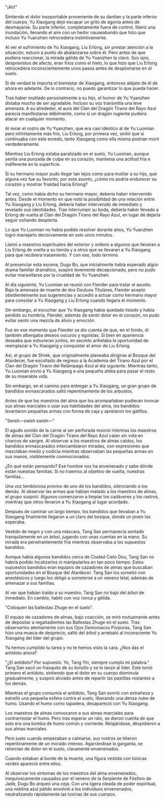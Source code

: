 
"¡Ah!"

Sintiendo el dolor insoportable proveniente de su dantian y la parte inferior del cuerpo, Yu Xiaogang dejó escapar un grito de agonía antes de desmayarse. Su parte inferior, completamente fuera de control, liberó una inundación, llenando el aire con un hedor nauseabundo que hizo que incluso Yu Yuanzhen retrocediera instintivamente.

Al ver el sufrimiento de Yu Xiaogang, Liu Erlong, sin prestar atención a la situación, estuvo a punto de abalanzarse sobre él. Pero antes de que pudiera reaccionar, la mirada gélida de Yu Yuanzhen la clavó. Sus ojos, desprovistos de afecto, eran fríos como el hielo, lo que hizo que Liu Erlong retrocediera inconscientemente unos pasos antes de desplomarse en el suelo.

Si de verdad te importa el bienestar de Xiaogang, entonces aléjate de él de ahora en adelante. De lo contrario, no puedo garantizar lo que pueda hacer.

Tras haber mutilado personalmente a su hijo, el humor de Yu Yuanzhen distaba mucho de ser agradable. Incluso su voz transmitía una leve amenaza. A su alrededor, el aura del Clan del Dragón Tirano del Rayo Azul parecía manifestarse débilmente, como si un dragón rugiente pudiera atacar en cualquier momento.

Al mirar el rostro de Yu Yuanzhen, que era casi idéntico al de Yu Luomian pero infinitamente más frío, Liu Erlong, por primera vez, sintió que si continuaba con este enredo, tanto Xiaogang como ella misma podrían morir verdaderamente.

Mientras Liu Erlong estaba paralizado en el suelo, Yu Luomian, aunque sentía una punzada de culpa en su corazón, mantenía una actitud fría e indiferente en la superficie.

Si su hermano mayor pudo llegar tan lejos como para mutilar a su hijo, que alguna vez fue su favorito, por este asunto, ¿cómo no podría endurecer su corazón y mostrar frialdad hacia Erlong?

Tal vez, como había dicho su hermano mayor, debería haber intervenido antes. Desde el momento en que notó la posibilidad de una relación entre Yu Xiaogang y Liu Erlong, debería haber intervenido de inmediato y revelado sus identidades. Tras interrumpir su boda, debería haber llevado a Erlong de vuelta al Clan del Dragón Tirano del Rayo Azul, en lugar de dejarla seguir soñando despierta.

Lo que Yu Luomian no había podido resolver durante años, Yu Yuanzhen logró manejarlo decisivamente en solo unos minutos.

Llamó a maestros espirituales del exterior y ordenó a algunos que llevaran a Liu Erlong de vuelta a su tienda y a otros que se llevaran a Yu Xiaogang para que recibiera tratamiento. Y con eso, todo terminó.

Al presenciar esta escena, Dugu Bo, que inicialmente había esperado algún drama familiar dramático, suspiró levemente decepcionado, pero no pudo evitar maravillarse por la crueldad de Yu Yuanzhen.

Al día siguiente, Yu Luomian se reunió con Flender para tratar el asunto. Bajo la amenaza de muerte de dos Douluos Titulares, Flender aceptó obedientemente sus sugerencias y accedió a actuar como hermano mayor para consolar a Yu Xiaogang y Liu Erlong cuando llegara el momento.

Sin embargo, al escuchar que Yu Xiaogang había quedado lisiado y había perdido su hombría, Flender, además de sentir dolor en el corazón, no pudo evitar sentir una mezcla de alivio y emoción.

Fue en ese momento que Flender se dio cuenta de que, en el fondo, él también albergaba deseos oscuros y egoístas. Si bien en apariencia deseaba que estuvieran juntos, en secreto anhelaba la oportunidad de reemplazar a Yu Xiaogang y conquistar el amor de Liu Erlong.

Así, el grupo de Shrek, que originalmente planeaba dirigirse al Bosque del Atardecer, fue escoltado de regreso a la Academia del Tirano Azul por el Clan del Dragón Tirano del Relámpago Azul al día siguiente. Mientras tanto, Yu Luomian envió a Yu Xiaogang a una pequeña aldea para pasar el resto de su miserable vida.

Sin embargo, en el camino para entregar a Yu Xiaogang, un gran grupo de bandidos enmascarados saltó repentinamente de los arbustos.

Antes de que los maestros del alma que los acompañaban pudieran invocar sus almas marciales o usar sus habilidades del alma, los bandidos levantaron pequeñas armas con forma de caja y apretaron los gatillos.

"Swish—swish swish—"

El agudo sonido de la carne al ser perforada resonó mientras los maestros de almas del Clan del Dragón Tirano del Rayo Azul caían sin vida en charcos de sangre. Al observar a los maestros de almas caídos, los bandidos enmascarados intercambiaron miradas, con expresiones que mezclaban miedo y codicia mientras observaban las pequeñas armas en sus manos, visiblemente conmocionados.

¿En qué están pensando? Ese hombre nos ha envenenado y sabe dónde están nuestras familias. Si no traemos al objetivo de vuelta, nuestras familias...

Una voz temblorosa provino de uno de los bandidos, silenciando a los demás. Al observar las armas que habían matado a los maestros de almas, el grupo suspiró. Algunos comenzaron a limpiar los cadáveres y los rastros, mientras que otros llevaron a Yu Xiaogang al lugar acordado.

Después de caminar un largo tiempo, los bandidos que llevaban a Yu Xiaogang finalmente llegaron a un claro del bosque, donde un joven los esperaba.

Vestido de negro y con una máscara, Tang San permanecía sentado tranquilamente en un árbol, jugando con unas cuentas en la mano. Su mirada era penetrantemente fría mientras observaba a los supuestos bandidos.

Aunque había algunos bandidos cerca de Ciudad Cielo Dou, Tang San no habría podido localizarlos ni manipularlos en tan poco tiempo. Estos supuestos bandidos eran equipos de cazadores de almas que buscaban oportunidades en el Bosque del Atardecer. Tang San los sometió con anestésicos y luego los obligó a someterse a un veneno letal, además de amenazar a sus familias.

Al ver que habían traído a su maestro, Tang San no bajó del árbol de inmediato. En cambio, habló con voz ronca y gélida.

"Coloquen las ballestas Zhuge en el suelo".

El equipo de cazadores de almas, bajo coacción, se miró mutuamente antes de depositar a regañadientes las Ballestas Zhuge en el suelo. Tras observarlos atentamente con sus Ojos Demoniacos Púrpuras, Tang San hizo una mueca de desprecio, saltó del árbol y arrebató al inconsciente Yu Xiaogang del líder del grupo.

Ya hemos cumplido tu tarea y no te hemos visto la cara. ¿Nos das el antídoto ahora?

"¿El antídoto? Por supuesto. Yo, Tang Yin, siempre cumplo mi palabra." Tang San sacó un frasquito de su bolsillo y se lo lanzó al líder. Este tomó primero el antídoto, sintiendo que el dolor en su cuerpo disminuía gradualmente, y suspiró aliviado antes de repartir las pastillas restantes a los demás.

Mientras el grupo consumía el antídoto, Tang San sonrió con extrañeza y estrelló una pequeña esfera contra el suelo, liberando una densa nube de humo. Usando el humo como tapadera, desapareció con Yu Xiaogang.

Los maestros de almas convocaron a sus almas marciales para contrarrestar el humo. Pero tras esperar un rato, se dieron cuenta de que solo era una bomba de humo común y corriente. Relajándose, despidieron a sus almas marciales.

Pero justo cuando empezaban a calmarse, sus rostros se tiñeron repentinamente de un morado intenso. Agarrándose la garganta, se retorcían de dolor en el suelo, claramente envenenados.

Cuando estaban al borde de la muerte, una figura vestida con túnicas verdes apareció entre ellos.

Al observar los síntomas de los maestros del alma envenenados, inequívocamente causados por el veneno de la Serpiente de Fósforo de Jade, Dugu Bo arqueó una ceja. Con una ligera oleada de poder espiritual, una neblina azul pálido envolvió a los individuos envenenados, neutralizando rápidamente las toxinas de sus cuerpos.